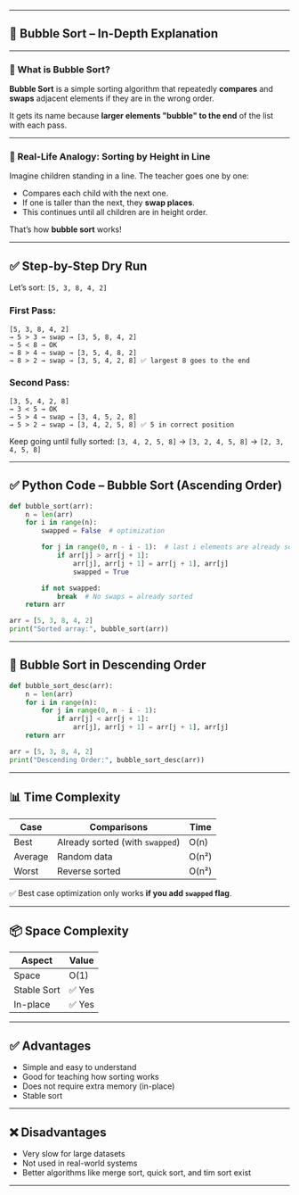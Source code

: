 
---

## 🔷 Bubble Sort – In-Depth Explanation

---

### 📌 What is Bubble Sort?

**Bubble Sort** is a simple sorting algorithm that repeatedly **compares** and **swaps** adjacent elements if they are in the wrong order.

It gets its name because **larger elements "bubble" to the end** of the list with each pass.

---

### 🛒 Real-Life Analogy: Sorting by Height in Line

Imagine children standing in a line. The teacher goes one by one:

* Compares each child with the next one.
* If one is taller than the next, they **swap places**.
* This continues until all children are in height order.

That’s how **bubble sort** works!

---

## ✅ Step-by-Step Dry Run

Let’s sort: `[5, 3, 8, 4, 2]`

### First Pass:

```
[5, 3, 8, 4, 2]
→ 5 > 3 → swap → [3, 5, 8, 4, 2]
→ 5 < 8 → OK
→ 8 > 4 → swap → [3, 5, 4, 8, 2]
→ 8 > 2 → swap → [3, 5, 4, 2, 8] ✅ largest 8 goes to the end
```

### Second Pass:

```
[3, 5, 4, 2, 8]
→ 3 < 5 → OK
→ 5 > 4 → swap → [3, 4, 5, 2, 8]
→ 5 > 2 → swap → [3, 4, 2, 5, 8] ✅ 5 in correct position
```

Keep going until fully sorted:
`[3, 4, 2, 5, 8]` → `[3, 2, 4, 5, 8]` → `[2, 3, 4, 5, 8]`

---

## ✅ Python Code – Bubble Sort (Ascending Order)

```python
def bubble_sort(arr):
    n = len(arr)
    for i in range(n):
        swapped = False  # optimization

        for j in range(0, n - i - 1):  # last i elements are already sorted
            if arr[j] > arr[j + 1]:
                arr[j], arr[j + 1] = arr[j + 1], arr[j]
                swapped = True

        if not swapped:
            break  # No swaps = already sorted
    return arr

arr = [5, 3, 8, 4, 2]
print("Sorted array:", bubble_sort(arr))
```

---

## 🔁 Bubble Sort in Descending Order

```python
def bubble_sort_desc(arr):
    n = len(arr)
    for i in range(n):
        for j in range(0, n - i - 1):
            if arr[j] < arr[j + 1]:
                arr[j], arr[j + 1] = arr[j + 1], arr[j]
    return arr

arr = [5, 3, 8, 4, 2]
print("Descending Order:", bubble_sort_desc(arr))
```

---

## 📊 Time Complexity

| Case    | Comparisons                     | Time  |
| ------- | ------------------------------- | ----- |
| Best    | Already sorted (with `swapped`) | O(n)  |
| Average | Random data                     | O(n²) |
| Worst   | Reverse sorted                  | O(n²) |

✅ Best case optimization only works **if you add `swapped` flag**.

---

## 📦 Space Complexity

| Aspect      | Value |
| ----------- | ----- |
| Space       | O(1)  |
| Stable Sort | ✅ Yes |
| In-place    | ✅ Yes |

---

## ✅ Advantages

* Simple and easy to understand
* Good for teaching how sorting works
* Does not require extra memory (in-place)
* Stable sort

---

## ❌ Disadvantages

* Very slow for large datasets
* Not used in real-world systems
* Better algorithms like merge sort, quick sort, and tim sort exist

---

